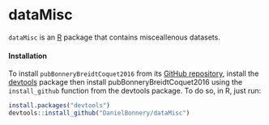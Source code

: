 # dataMisc

`dataMisc` is an [R](http://www.r-project.org) package that contains misceallenous datasets.

#### Installation

To install `pubBonneryBreidtCoquet2016` from its
[GitHub repository](https://github.com/DanielBonnery/pubBonneryBreidtCoquet2016),
install the [devtools](https://github.com/hadley/devtools) package then install pubBonneryBreidtCoquet2016 using the `install_github` function from the devtools package. To do so, in R, just run:

```r
install.packages("devtools")
devtools::install_github("DanielBonnery/dataMisc")
```
